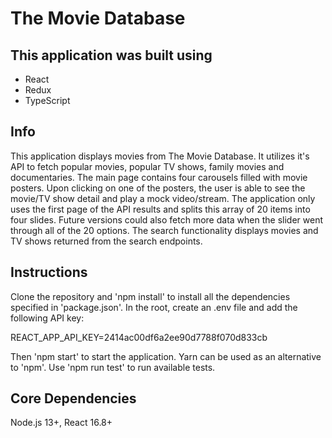 # The Movie Database

## This application was built using

-   React
-   Redux
-   TypeScript

## Info

This application displays movies from The Movie Database. It utilizes it's API to fetch popular movies,
popular TV shows, family movies and documentaries. The main page contains four carousels filled with movie
posters. Upon clicking on one of the posters, the user is able to see the movie/TV show detail and play
a mock video/stream. The application only uses the first page of the API results and splits this array
of 20 items into four slides. Future versions could also fetch more data when the slider went through all
of the 20 options. The search functionality displays movies and TV shows returned from the search endpoints.

## Instructions

Clone the repository and 'npm install' to install all the dependencies specified in 'package.json'. In the
root, create an .env file and add the following API key:

REACT_APP_API_KEY=2414ac00df6a2ee90d7788f070d833cb

Then 'npm start' to start the application. Yarn can be used as an alternative to 'npm'. Use 'npm run test'
to run available tests.

## Core Dependencies

Node.js 13+, React 16.8+
